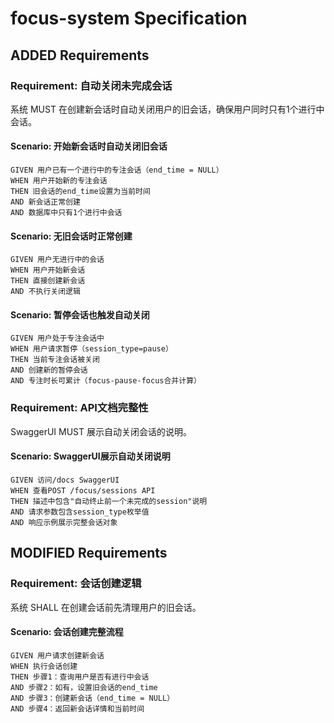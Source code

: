 # focus-system Specification

## ADDED Requirements

### Requirement: 自动关闭未完成会话
系统 MUST 在创建新会话时自动关闭用户的旧会话，确保用户同时只有1个进行中会话。

#### Scenario: 开始新会话时自动关闭旧会话
```
GIVEN 用户已有一个进行中的专注会话（end_time = NULL）
WHEN 用户开始新的专注会话
THEN 旧会话的end_time设置为当前时间
AND 新会话正常创建
AND 数据库中只有1个进行中会话
```

#### Scenario: 无旧会话时正常创建
```
GIVEN 用户无进行中的会话
WHEN 用户开始新会话
THEN 直接创建新会话
AND 不执行关闭逻辑
```

#### Scenario: 暂停会话也触发自动关闭
```
GIVEN 用户处于专注会话中
WHEN 用户请求暂停（session_type=pause）
THEN 当前专注会话被关闭
AND 创建新的暂停会话
AND 专注时长可累计（focus-pause-focus合并计算）
```

### Requirement: API文档完整性
SwaggerUI MUST 展示自动关闭会话的说明。

#### Scenario: SwaggerUI展示自动关闭说明
```
GIVEN 访问/docs SwaggerUI
WHEN 查看POST /focus/sessions API
THEN 描述中包含"自动终止前一个未完成的session"说明
AND 请求参数包含session_type枚举值
AND 响应示例展示完整会话对象
```

## MODIFIED Requirements

### Requirement: 会话创建逻辑
系统 SHALL 在创建会话前先清理用户的旧会话。

#### Scenario: 会话创建完整流程
```
GIVEN 用户请求创建新会话
WHEN 执行会话创建
THEN 步骤1：查询用户是否有进行中会话
AND 步骤2：如有，设置旧会话的end_time
AND 步骤3：创建新会话（end_time = NULL）
AND 步骤4：返回新会话详情和当前时间
```
